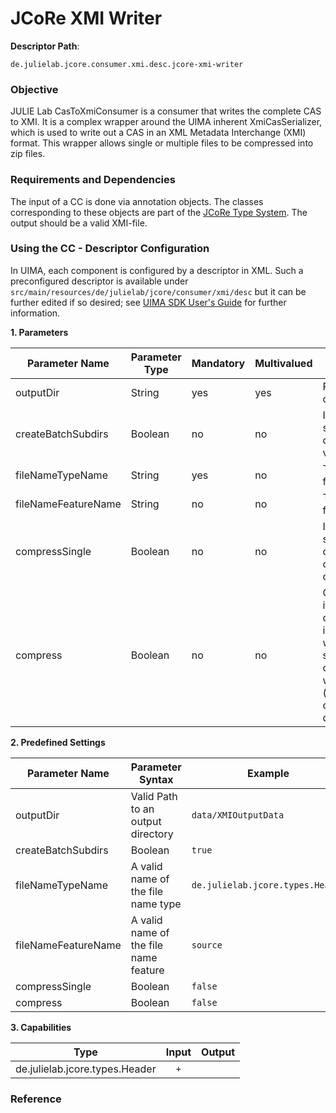 # JCoRe XMI Writer

**Descriptor Path**:
```
de.julielab.jcore.consumer.xmi.desc.jcore-xmi-writer
```
### Objective
JULIE Lab CasToXmiConsumer is a consumer that writes the complete CAS to XMI. It is a complex wrapper around the UIMA inherent XmiCasSerializer, which is used to write out a CAS in an XML Metadata Interchange (XMI) format. This wrapper allows single or multiple files to be compressed into zip files.

### Requirements and Dependencies
The input of a CC is done via annotation objects. The classes corresponding to these objects are part of the [JCoRe Type System](https://github.com/JULIELab/jcore-base/tree/master/jcore-types). The output should be a valid XMI-file.

### Using the CC - Descriptor Configuration
In UIMA, each component is configured by a descriptor in XML. Such a preconfigured descriptor is available under `src/main/resources/de/julielab/jcore/consumer/xmi/desc` but it can be further edited if so desired; see [UIMA SDK User's Guide](https://uima.apache.org/downloads/releaseDocs/2.1.0-incubating/docs/html/tools/tools.html#ugr.tools.cde) for further information.

**1. Parameters**

| Parameter Name | Parameter Type | Mandatory | Multivalued | Description |
|----------------|----------------|-----------|-------------|-------------|
| outputDir | String | yes | yes | Path to an output directory |
| createBatchSubdirs| Boolean | no | no | If subdirectories should be created, default value is false |
| fileNameTypeName | String | yes | no | The name of the file name type |
| fileNameFeatureName| String | no | no | The name of the file name feature |
| compressSingle| Boolean | no | no | If the Xmi's should be compressed in one batch, default false |
| compress | Boolean | no | no | Only plays a role if compresssSingle is false. Decides whether the Xmi should be compressed with gzip (multiple files compression), default false |



**2. Predefined Settings**

| Parameter Name | Parameter Syntax | Example |
|----------------|------------------|---------|
| outputDir | Valid Path to an output directory | `data/XMIOutputData` |
| createBatchSubdirs | Boolean | `true` |
| fileNameTypeName | A valid name of the file name type| `de.julielab.jcore.types.Header` |
| fileNameFeatureName | A valid name of the file name feature | `source` |
| compressSingle | Boolean | `false` |
| compress | Boolean | `false` |



**3. Capabilities**

| Type | Input | Output |
|------|:-----:|:------:|
| de.julielab.jcore.types.Header | `+` |  |


### Reference
